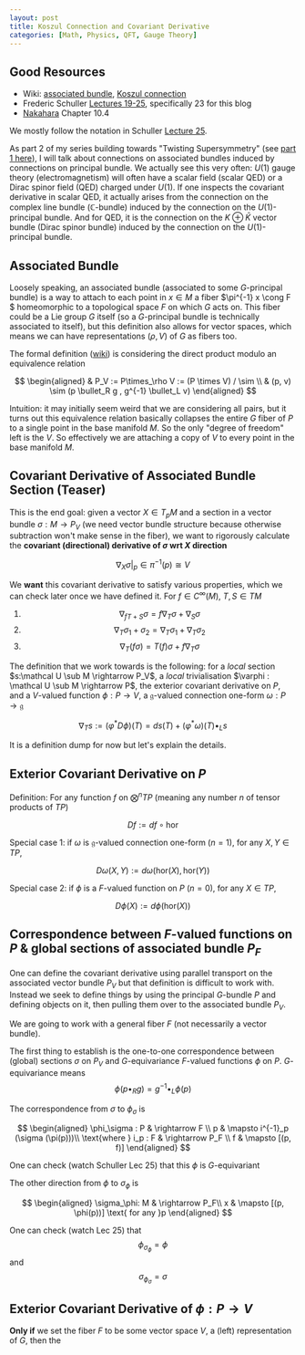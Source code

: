 ```yaml
---
layout: post
title: Koszul Connection and Covariant Derivative
categories: [Math, Physics, QFT, Gauge Theory]
---
```


## Good Resources
- Wiki: [associated bundle](https://en.wikipedia.org/wiki/Associated_bundle), [Koszul connection](https://en.wikipedia.org/wiki/Connection_(vector_bundle))
- Frederic Schuller [Lectures 19-25](https://www.youtube.com/playlist?list=PLPH7f_7ZlzxTi6kS4vCmv4ZKm9u8g5yic), specifically 23 for this blog
- [Nakahara]((https://www.amazon.com/Geometry-Topology-Physics-Graduate-Student/dp/0750306068)) Chapter 10.4

We mostly follow the notation in Schuller [Lecture 25](https://youtu.be/ClIVG7ilm_Q).

As part 2 of my series building towards "Twisting Supersymmetry" (see [part 1 here](https://tch1001.github.io/math/physics/qft/gauge%20theory/2023/04/27/ehresmann.html)), I will talk about connections on associated bundles induced by connections on principal bundle. We actually see this very often: $U(1)$ gauge theory (electromagnetism) will often have a scalar field (scalar QED) or a Dirac spinor field (QED) charged under $U(1)$. If one inspects the covariant derivative in scalar QED, it actually arises from the connection on the complex line bundle ($\mathbb C$-bundle) induced by the connection on the $U(1)$-principal bundle. And for QED, it is the connection on the $K \oplus \bar K$ vector bundle (Dirac spinor bundle) induced by the connection on the $U(1)$-principal bundle.

## Associated Bundle
Loosely speaking, an associated bundle (associated to some $G$-principal bundle) is a way to attach to each point in $x\in M$ a fiber $\pi^{-1} x \cong F $ homeomorphic to a topological space $F$ on which $G$ acts on. This fiber could be a Lie group $G$ itself (so a $G$-principal bundle is technically associated to itself), but this definition also allows for vector spaces, which means we can have representations $(\rho, V)$ of $G$ as fibers too. 

The formal definition ([wiki](https://en.wikipedia.org/wiki/Associated_bundle)) is considering the direct product modulo an equivalence relation 

$$
\begin{aligned}
& P_V := P\times_\rho V := (P \times V) / \sim  \\
& (p, v) \sim (p \bullet_R g , g^{-1} \bullet_L v) 
\end{aligned}
$$

Intuition: it may initially seem weird that we are considering all pairs, but it turns out this equivalence relation basically collapses the entire $G$ fiber of $P$ to a single point in the base manifold $M$. So the only "degree of freedom" left is the $V$. So effectively we are attaching a copy of $V$ to every point in the base manifold $M$.

## Covariant Derivative of Associated Bundle Section (Teaser)
This is the end goal: given a vector $X\in T_p M$ and a section in a vector bundle $\sigma: M \rightarrow P_V$ (we need vector bundle structure because otherwise subtraction won't make sense in the fiber), we want to rigorously calculate the **covariant (directional) derivative of $\sigma$ wrt $X$ direction**

$$\nabla_X \sigma \vert_p \in \pi^{-1}(p) \cong V$$

We **want** this covariant derivative to satisfy various properties, which we can check later once we have defined it. For $f \in C^{\infty} (M),\ T,S \in T M$

1. $$\nabla_{fT+S} \sigma = f \nabla_T \sigma+ \nabla_S \sigma$$
2. $$\nabla_T \sigma_1 + \sigma_2 = \nabla_T \sigma_1 + \nabla_T \sigma_2$$
3. $$\nabla_T (f \sigma) = T(f) \sigma + f \nabla_T \sigma $$

The definition that we work towards is the following: for a *local* section $s:\mathcal U \sub M \rightarrow P_V$, a *local* trivialisation $\varphi : \mathcal U \sub M \rightarrow P$, the exterior covariant derivative on $P$, and a $V$-valued function $\phi:P\rightarrow V$, a $\mathfrak g$-valued connection one-form $\omega:P \rightarrow \mathfrak g$

$$\nabla_T s := (\varphi^* D \phi) (T) = ds(T) + (\varphi^* \omega)(T) \bullet_L s$$

It is a definition dump for now but let's explain the details.

## Exterior Covariant Derivative on $P$
Definition: For any function $f$ on $\bigotimes^n TP$ (meaning any number $n$ of tensor products of $TP$)

$$Df := df \circ \text{hor}$$

Special case 1: if $\omega$ is $\mathfrak g$-valued connection one-form ($n=1$), for any $X,Y\in TP$,

$$D\omega(X,Y) := d\omega (\text{hor}(X), \text{hor}(Y))$$

Special case 2: if $\phi$ is a $F$-valued function on $P$ ($n=0$), for any $X\in TP$,

$$D\phi(X) := d\phi(\text{hor}(X))$$

## Correspondence between $F$-valued functions on $P$ \& global sections of associated bundle $P_F$
One can define the covariant derivative using parallel transport on the associated vector bundle $P_V$ but that definition is difficult to work with. Instead we seek to define things by using the principal $G$-bundle $P$ and defining objects on it, then pulling them over to the associated bundle $P_V$.

We are going to work with a general fiber $F$ (not necessarily a vector bundle).

The first thing to establish is the one-to-one correspondence between (global) sections $\sigma$ on $P_V$ and $G$-equivariance $F$-valued functions $\phi$ on $P$. $G$-equivariance means $$\phi(p \bullet_R g) = g^{-1} \bullet_L \phi(p)$$

The correspondence from $\sigma$ to $\phi_\sigma$ is 

$$
\begin{aligned}
\phi_\sigma : P & \rightarrow F \\
p & \mapsto i^{-1}_p (\sigma (\pi(p)))\\
\text{where } i_p : F & \rightarrow P_F \\
f & \mapsto [(p, f)]
\end{aligned}
$$

One can check (watch Schuller Lec 25) that this $\phi$ is $G$-equivariant

The other direction from $\phi$ to $\sigma_\phi$ is 

$$
\begin{aligned}
\sigma_\phi: M & \rightarrow P_F\\
x & \mapsto [(p, \phi(p))] \text{ for any }p 
\end{aligned}
$$

One can check (watch Lec 25) that $$\phi_{\sigma_\phi} = \phi$$ and $$\sigma_{\phi_\sigma} = \sigma$$ 

## Exterior Covariant Derivative of $\phi:P\rightarrow V$
**Only if** we set the fiber $F$ to be some vector space $V$, a (left) representation of $G$, then the 